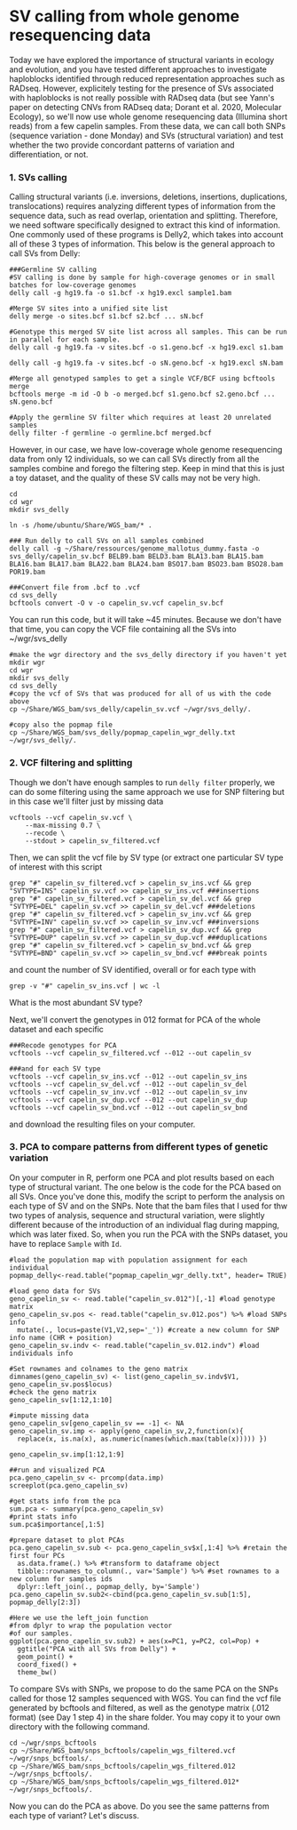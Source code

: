 # SV calling from whole genome resequencing data
Today we have explored the importance of structural variants in ecology and evolution, and you have tested different approaches to investigate haploblocks identified through reduced representation approaches such as RADseq. However, explicitely testing for the presence of SVs associated with haploblocks is not really possible with RADseq data (but see Yann's paper on detecting CNVs from RADseq data; Dorant et al. 2020, Molecular Ecology), so we'll now use whole genome resequencing data (Illumina short reads) from a few capelin samples. From these data, we can call both SNPs (sequence variation - done Monday) and SVs (structural variation) and test whether the two provide concordant patterns of variation and differentiation, or not.

### 1. SVs calling
Calling structural variants (i.e. inversions, deletions, insertions, duplications, translocations) requires analyzing different types of information from the sequence data, such as read overlap, orientation and splitting. Therefore, we need software specifically designed to extract this kind of information. One commonly used of these programs is Delly2, which takes into account all of these 3 types of information. 
This below is the general approach to call SVs from Delly:
```
###Germline SV calling
#SV calling is done by sample for high-coverage genomes or in small batches for low-coverage genomes
delly call -g hg19.fa -o s1.bcf -x hg19.excl sample1.bam

#Merge SV sites into a unified site list
delly merge -o sites.bcf s1.bcf s2.bcf ... sN.bcf

#Genotype this merged SV site list across all samples. This can be run in parallel for each sample.
delly call -g hg19.fa -v sites.bcf -o s1.geno.bcf -x hg19.excl s1.bam

delly call -g hg19.fa -v sites.bcf -o sN.geno.bcf -x hg19.excl sN.bam

#Merge all genotyped samples to get a single VCF/BCF using bcftools merge
bcftools merge -m id -O b -o merged.bcf s1.geno.bcf s2.geno.bcf ... sN.geno.bcf

#Apply the germline SV filter which requires at least 20 unrelated samples
delly filter -f germline -o germline.bcf merged.bcf

```
However, in our case, we have low-coverage whole genome resequencing data from only 12 individuals, so we can call SVs directly from all the samples combine and forego the filtering step. Keep in mind that this is just a toy dataset, and the quality of these SV calls may not be very high.
```
cd
cd wgr
mkdir svs_delly

ln -s /home/ubuntu/Share/WGS_bam/* .

### Run delly to call SVs on all samples combined
delly call -g ~/Share/ressources/genome_mallotus_dummy.fasta -o svs_delly/capelin_sv.bcf BELB9.bam BELD3.bam BLA13.bam BLA15.bam BLA16.bam BLA17.bam BLA22.bam BLA24.bam BSO17.bam BSO23.bam BSO28.bam POR19.bam 

###Convert file from .bcf to .vcf
cd svs_delly
bcftools convert -O v -o capelin_sv.vcf capelin_sv.bcf
```
You can run this code, but it will take ~45 minutes. Because we don't have that time, you can copy the VCF file containing all the SVs into ~/wgr/svs_delly
```
#make the wgr directory and the svs_delly directory if you haven't yet
mkdir wgr
cd wgr
mkdir svs_delly
cd svs_delly
#copy the vcf of SVs that was produced for all of us with the code above
cp ~/Share/WGS_bam/svs_delly/capelin_sv.vcf ~/wgr/svs_delly/.

#copy also the popmap file
cp ~/Share/WGS_bam/svs_delly/popmap_capelin_wgr_delly.txt ~/wgr/svs_delly/.
```
### 2. VCF filtering and splitting
Though we don't have enough samples to run `delly filter` properly, we can do some filtering using the same approach we use for SNP filtering but in this case we'll filter just by missing data
```
vcftools --vcf capelin_sv.vcf \
    --max-missing 0.7 \
    --recode \
    --stdout > capelin_sv_filtered.vcf
```
Then, we can split the vcf file by SV type (or extract one particular SV type of interest with this script
```
grep "#" capelin_sv_filtered.vcf > capelin_sv_ins.vcf && grep "SVTYPE=INS" capelin_sv.vcf >> capelin_sv_ins.vcf ###insertions
grep "#" capelin_sv_filtered.vcf > capelin_sv_del.vcf && grep "SVTYPE=DEL" capelin_sv.vcf >> capelin_sv_del.vcf ###deletions
grep "#" capelin_sv_filtered.vcf > capelin_sv_inv.vcf && grep "SVTYPE=INV" capelin_sv.vcf >> capelin_sv_inv.vcf ###inversions
grep "#" capelin_sv_filtered.vcf > capelin_sv_dup.vcf && grep "SVTYPE=DUP" capelin_sv.vcf >> capelin_sv_dup.vcf ###duplications
grep "#" capelin_sv_filtered.vcf > capelin_sv_bnd.vcf && grep "SVTYPE=BND" capelin_sv.vcf >> capelin_sv_bnd.vcf ###break points
```
and count the number of SV identified, overall or for each type with
```
grep -v "#" capelin_sv_ins.vcf | wc -l
```
What is the most abundant SV type?

Next, we'll convert the genotypes in 012 format for PCA of the whole dataset and each specific 
```
###Recode genotypes for PCA
vcftools --vcf capelin_sv_filtered.vcf --012 --out capelin_sv

###and for each SV type
vcftools --vcf capelin_sv_ins.vcf --012 --out capelin_sv_ins
vcftools --vcf capelin_sv_del.vcf --012 --out capelin_sv_del
vcftools --vcf capelin_sv_inv.vcf --012 --out capelin_sv_inv
vcftools --vcf capelin_sv_dup.vcf --012 --out capelin_sv_dup
vcftools --vcf capelin_sv_bnd.vcf --012 --out capelin_sv_bnd
```
and download the resulting files on your computer.


### 3. PCA to compare patterns from different types of genetic variation
On your computer in R, perform one PCA and plot results based on each type of structural variant. The one below is the code for the PCA based on all SVs. Once you've done this, modify the script to perform the analysis on each type of SV and on the SNPs.
Note that the bam files that I used for thw two types of analysis, sequence and structural variation, were slightly different because of the introduction of an individual flag during mapping, which was later fixed. So, when you run the PCA with the SNPs dataset, you have to replace `Sample` with `Id`.
```
#load the population map with population assignment for each individual
popmap_delly<-read.table("popmap_capelin_wgr_delly.txt", header= TRUE)

#load geno data for SVs
geno_capelin_sv <- read.table("capelin_sv.012")[,-1] #load genotype matrix
geno_capelin_sv.pos <- read.table("capelin_sv.012.pos") %>% #load SNPs info
  mutate(., locus=paste(V1,V2,sep='_')) #create a new column for SNP info name (CHR + position)
geno_capelin_sv.indv <- read.table("capelin_sv.012.indv") #load individuals info

#Set rownames and colnames to the geno matrix
dimnames(geno_capelin_sv) <- list(geno_capelin_sv.indv$V1, geno_capelin_sv.pos$locus)
#check the geno matrix
geno_capelin_sv[1:12,1:10]

#impute missing data
geno_capelin_sv[geno_capelin_sv == -1] <- NA
geno_capelin_sv.imp <- apply(geno_capelin_sv,2,function(x){
  replace(x, is.na(x), as.numeric(names(which.max(table(x))))) })

geno_capelin_sv.imp[1:12,1:9]

##run and visualized PCA
pca.geno_capelin_sv <- prcomp(data.imp)
screeplot(pca.geno_capelin_sv)

#get stats info from the pca
sum.pca <- summary(pca.geno_capelin_sv)
#print stats info
sum.pca$importance[,1:5]

#prepare dataset to plot PCAs
pca.geno_capelin_sv.sub <- pca.geno_capelin_sv$x[,1:4] %>% #retain the first four PCs
  as.data.frame(.) %>% #transform to dataframe object
  tibble::rownames_to_column(., var='Sample') %>% #set rownames to a new column for samples ids
  dplyr::left_join(., popmap_delly, by='Sample')
pca.geno_capelin_sv.sub2<-cbind(pca.geno_capelin_sv.sub[1:5], popmap_delly[2:3])

#Here we use the left_join function
#from dplyr to wrap the population vector
#of our samples.
ggplot(pca.geno_capelin_sv.sub2) + aes(x=PC1, y=PC2, col=Pop) +
  ggtitle("PCA with all SVs from Delly") +
  geom_point() + 
  coord_fixed() +
  theme_bw() 
  ```


To compare SVs with SNPs, we propose to do the same PCA on the SNPs called for those 12 samples sequenced with WGS.
You can find the vcf file generated by bcftools and filtered, as well as the genotype matrix (.012 format) (see Day 1 step 4) in the share folder.
You may copy it to your own directory with the following command.
```
cd ~/wgr/snps_bcftools
cp ~/Share/WGS_bam/snps_bcftools/capelin_wgs_filtered.vcf ~/wgr/snps_bcftools/.
cp ~/Share/WGS_bam/snps_bcftools/capelin_wgs_filtered.012 ~/wgr/snps_bcftools/.
cp ~/Share/WGS_bam/snps_bcftools/capelin_wgs_filtered.012* ~/wgr/snps_bcftools/.
```
Now you can do the PCA as above. 
Do you see the same patterns from each type of variant? Let's discuss.
